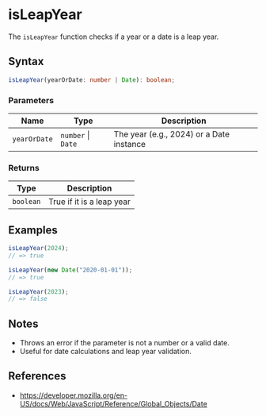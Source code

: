 # isLeapYear

The `isLeapYear` function checks if a year or a date is a leap year.

## Syntax

```typescript
isLeapYear(yearOrDate: number | Date): boolean;
```

### Parameters

| Name         | Type              | Description                               |
| ------------ | ----------------- | ----------------------------------------- |
| `yearOrDate` | `number` \| `Date`  | The year (e.g., 2024) or a Date instance |

### Returns

| Type       | Description                              |
| ---------- | ---------------------------------------- |
| `boolean`  | True if it is a leap year                |

## Examples

```typescript
isLeapYear(2024);
// => true

isLeapYear(new Date("2020-01-01"));
// => true

isLeapYear(2023);
// => false
```

## Notes

* Throws an error if the parameter is not a number or a valid date.
* Useful for date calculations and leap year validation.

## References

* https://developer.mozilla.org/en-US/docs/Web/JavaScript/Reference/Global_Objects/Date